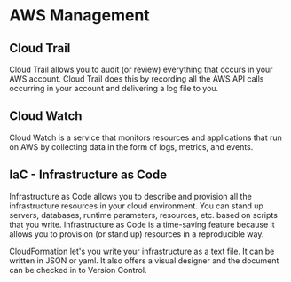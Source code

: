 # AWS Management

## Cloud Trail

Cloud Trail allows you to audit (or review) everything that occurs in your AWS account. Cloud Trail does this by recording all the AWS API calls occurring in your account and delivering a log file to you.

## Cloud Watch

Cloud Watch is a service that monitors resources and applications that run on AWS by collecting data in the form of logs, metrics, and events.

## IaC - Infrastructure as Code

Infrastructure as Code allows you to describe and provision all the infrastructure resources in your cloud environment. You can stand up servers, databases, runtime parameters, resources, etc. based on scripts that you write. Infrastructure as Code is a time-saving feature because it allows you to provision (or stand up) resources in a reproducible way.

CloudFormation let's you write your infrastructure as a text file. It can be written in JSON or yaml.
It also offers a visual designer and the document can be checked in to Version Control.

